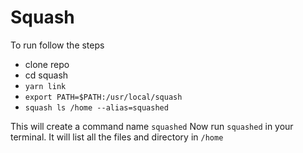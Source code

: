 # Squash

To run follow the steps

- clone repo
- cd squash
- `yarn link`
- `export PATH=$PATH:/usr/local/squash`
- `squash ls /home --alias=squashed`

This will create a command name `squashed`
Now run `squashed` in your terminal.
It will list all the files and directory in `/home`
